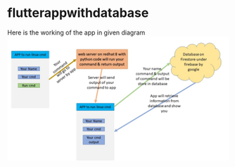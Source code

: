 # flutterappwithdatabase
Here is the working of the app in given diagram
![](working%20of%20app.jpg)
